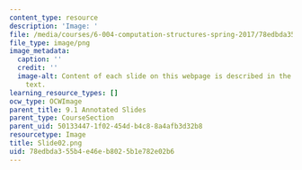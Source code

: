 ```yaml
---
content_type: resource
description: 'Image: '
file: /media/courses/6-004-computation-structures-spring-2017/78edbda355b4e46eb8025b1e782e02b6_Slide02.png
file_type: image/png
image_metadata:
  caption: ''
  credit: ''
  image-alt: Content of each slide on this webpage is described in the surrounding
    text.
learning_resource_types: []
ocw_type: OCWImage
parent_title: 9.1 Annotated Slides
parent_type: CourseSection
parent_uid: 50133447-1f02-454d-b4c8-8a4afb3d32b8
resourcetype: Image
title: Slide02.png
uid: 78edbda3-55b4-e46e-b802-5b1e782e02b6
---
```


